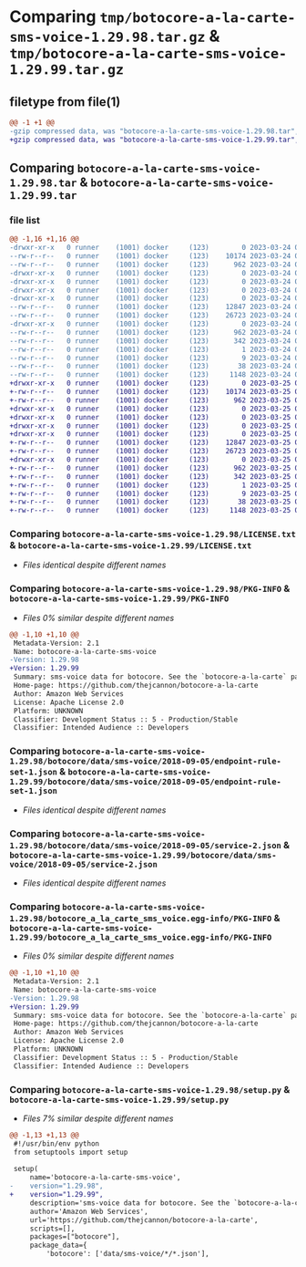 # Comparing `tmp/botocore-a-la-carte-sms-voice-1.29.98.tar.gz` & `tmp/botocore-a-la-carte-sms-voice-1.29.99.tar.gz`

## filetype from file(1)

```diff
@@ -1 +1 @@
-gzip compressed data, was "botocore-a-la-carte-sms-voice-1.29.98.tar", last modified: Fri Mar 24 01:24:37 2023, max compression
+gzip compressed data, was "botocore-a-la-carte-sms-voice-1.29.99.tar", last modified: Sat Mar 25 01:23:04 2023, max compression
```

## Comparing `botocore-a-la-carte-sms-voice-1.29.98.tar` & `botocore-a-la-carte-sms-voice-1.29.99.tar`

### file list

```diff
@@ -1,16 +1,16 @@
-drwxr-xr-x   0 runner    (1001) docker     (123)        0 2023-03-24 01:24:37.422117 botocore-a-la-carte-sms-voice-1.29.98/
--rw-r--r--   0 runner    (1001) docker     (123)    10174 2023-03-24 01:24:37.000000 botocore-a-la-carte-sms-voice-1.29.98/LICENSE.txt
--rw-r--r--   0 runner    (1001) docker     (123)      962 2023-03-24 01:24:37.422117 botocore-a-la-carte-sms-voice-1.29.98/PKG-INFO
-drwxr-xr-x   0 runner    (1001) docker     (123)        0 2023-03-24 01:24:37.422117 botocore-a-la-carte-sms-voice-1.29.98/botocore/
-drwxr-xr-x   0 runner    (1001) docker     (123)        0 2023-03-24 01:24:37.422117 botocore-a-la-carte-sms-voice-1.29.98/botocore/data/
-drwxr-xr-x   0 runner    (1001) docker     (123)        0 2023-03-24 01:24:37.422117 botocore-a-la-carte-sms-voice-1.29.98/botocore/data/sms-voice/
-drwxr-xr-x   0 runner    (1001) docker     (123)        0 2023-03-24 01:24:37.422117 botocore-a-la-carte-sms-voice-1.29.98/botocore/data/sms-voice/2018-09-05/
--rw-r--r--   0 runner    (1001) docker     (123)    12847 2023-03-24 01:23:57.000000 botocore-a-la-carte-sms-voice-1.29.98/botocore/data/sms-voice/2018-09-05/endpoint-rule-set-1.json
--rw-r--r--   0 runner    (1001) docker     (123)    26723 2023-03-24 01:23:57.000000 botocore-a-la-carte-sms-voice-1.29.98/botocore/data/sms-voice/2018-09-05/service-2.json
-drwxr-xr-x   0 runner    (1001) docker     (123)        0 2023-03-24 01:24:37.422117 botocore-a-la-carte-sms-voice-1.29.98/botocore_a_la_carte_sms_voice.egg-info/
--rw-r--r--   0 runner    (1001) docker     (123)      962 2023-03-24 01:24:37.000000 botocore-a-la-carte-sms-voice-1.29.98/botocore_a_la_carte_sms_voice.egg-info/PKG-INFO
--rw-r--r--   0 runner    (1001) docker     (123)      342 2023-03-24 01:24:37.000000 botocore-a-la-carte-sms-voice-1.29.98/botocore_a_la_carte_sms_voice.egg-info/SOURCES.txt
--rw-r--r--   0 runner    (1001) docker     (123)        1 2023-03-24 01:24:37.000000 botocore-a-la-carte-sms-voice-1.29.98/botocore_a_la_carte_sms_voice.egg-info/dependency_links.txt
--rw-r--r--   0 runner    (1001) docker     (123)        9 2023-03-24 01:24:37.000000 botocore-a-la-carte-sms-voice-1.29.98/botocore_a_la_carte_sms_voice.egg-info/top_level.txt
--rw-r--r--   0 runner    (1001) docker     (123)       38 2023-03-24 01:24:37.422117 botocore-a-la-carte-sms-voice-1.29.98/setup.cfg
--rw-r--r--   0 runner    (1001) docker     (123)     1148 2023-03-24 01:24:37.000000 botocore-a-la-carte-sms-voice-1.29.98/setup.py
+drwxr-xr-x   0 runner    (1001) docker     (123)        0 2023-03-25 01:23:04.528849 botocore-a-la-carte-sms-voice-1.29.99/
+-rw-r--r--   0 runner    (1001) docker     (123)    10174 2023-03-25 01:23:04.000000 botocore-a-la-carte-sms-voice-1.29.99/LICENSE.txt
+-rw-r--r--   0 runner    (1001) docker     (123)      962 2023-03-25 01:23:04.528849 botocore-a-la-carte-sms-voice-1.29.99/PKG-INFO
+drwxr-xr-x   0 runner    (1001) docker     (123)        0 2023-03-25 01:23:04.524848 botocore-a-la-carte-sms-voice-1.29.99/botocore/
+drwxr-xr-x   0 runner    (1001) docker     (123)        0 2023-03-25 01:23:04.524848 botocore-a-la-carte-sms-voice-1.29.99/botocore/data/
+drwxr-xr-x   0 runner    (1001) docker     (123)        0 2023-03-25 01:23:04.524848 botocore-a-la-carte-sms-voice-1.29.99/botocore/data/sms-voice/
+drwxr-xr-x   0 runner    (1001) docker     (123)        0 2023-03-25 01:23:04.528849 botocore-a-la-carte-sms-voice-1.29.99/botocore/data/sms-voice/2018-09-05/
+-rw-r--r--   0 runner    (1001) docker     (123)    12847 2023-03-25 01:22:12.000000 botocore-a-la-carte-sms-voice-1.29.99/botocore/data/sms-voice/2018-09-05/endpoint-rule-set-1.json
+-rw-r--r--   0 runner    (1001) docker     (123)    26723 2023-03-25 01:22:12.000000 botocore-a-la-carte-sms-voice-1.29.99/botocore/data/sms-voice/2018-09-05/service-2.json
+drwxr-xr-x   0 runner    (1001) docker     (123)        0 2023-03-25 01:23:04.528849 botocore-a-la-carte-sms-voice-1.29.99/botocore_a_la_carte_sms_voice.egg-info/
+-rw-r--r--   0 runner    (1001) docker     (123)      962 2023-03-25 01:23:04.000000 botocore-a-la-carte-sms-voice-1.29.99/botocore_a_la_carte_sms_voice.egg-info/PKG-INFO
+-rw-r--r--   0 runner    (1001) docker     (123)      342 2023-03-25 01:23:04.000000 botocore-a-la-carte-sms-voice-1.29.99/botocore_a_la_carte_sms_voice.egg-info/SOURCES.txt
+-rw-r--r--   0 runner    (1001) docker     (123)        1 2023-03-25 01:23:04.000000 botocore-a-la-carte-sms-voice-1.29.99/botocore_a_la_carte_sms_voice.egg-info/dependency_links.txt
+-rw-r--r--   0 runner    (1001) docker     (123)        9 2023-03-25 01:23:04.000000 botocore-a-la-carte-sms-voice-1.29.99/botocore_a_la_carte_sms_voice.egg-info/top_level.txt
+-rw-r--r--   0 runner    (1001) docker     (123)       38 2023-03-25 01:23:04.528849 botocore-a-la-carte-sms-voice-1.29.99/setup.cfg
+-rw-r--r--   0 runner    (1001) docker     (123)     1148 2023-03-25 01:23:04.000000 botocore-a-la-carte-sms-voice-1.29.99/setup.py
```

### Comparing `botocore-a-la-carte-sms-voice-1.29.98/LICENSE.txt` & `botocore-a-la-carte-sms-voice-1.29.99/LICENSE.txt`

 * *Files identical despite different names*

### Comparing `botocore-a-la-carte-sms-voice-1.29.98/PKG-INFO` & `botocore-a-la-carte-sms-voice-1.29.99/PKG-INFO`

 * *Files 0% similar despite different names*

```diff
@@ -1,10 +1,10 @@
 Metadata-Version: 2.1
 Name: botocore-a-la-carte-sms-voice
-Version: 1.29.98
+Version: 1.29.99
 Summary: sms-voice data for botocore. See the `botocore-a-la-carte` package for more info.
 Home-page: https://github.com/thejcannon/botocore-a-la-carte
 Author: Amazon Web Services
 License: Apache License 2.0
 Platform: UNKNOWN
 Classifier: Development Status :: 5 - Production/Stable
 Classifier: Intended Audience :: Developers
```

### Comparing `botocore-a-la-carte-sms-voice-1.29.98/botocore/data/sms-voice/2018-09-05/endpoint-rule-set-1.json` & `botocore-a-la-carte-sms-voice-1.29.99/botocore/data/sms-voice/2018-09-05/endpoint-rule-set-1.json`

 * *Files identical despite different names*

### Comparing `botocore-a-la-carte-sms-voice-1.29.98/botocore/data/sms-voice/2018-09-05/service-2.json` & `botocore-a-la-carte-sms-voice-1.29.99/botocore/data/sms-voice/2018-09-05/service-2.json`

 * *Files identical despite different names*

### Comparing `botocore-a-la-carte-sms-voice-1.29.98/botocore_a_la_carte_sms_voice.egg-info/PKG-INFO` & `botocore-a-la-carte-sms-voice-1.29.99/botocore_a_la_carte_sms_voice.egg-info/PKG-INFO`

 * *Files 0% similar despite different names*

```diff
@@ -1,10 +1,10 @@
 Metadata-Version: 2.1
 Name: botocore-a-la-carte-sms-voice
-Version: 1.29.98
+Version: 1.29.99
 Summary: sms-voice data for botocore. See the `botocore-a-la-carte` package for more info.
 Home-page: https://github.com/thejcannon/botocore-a-la-carte
 Author: Amazon Web Services
 License: Apache License 2.0
 Platform: UNKNOWN
 Classifier: Development Status :: 5 - Production/Stable
 Classifier: Intended Audience :: Developers
```

### Comparing `botocore-a-la-carte-sms-voice-1.29.98/setup.py` & `botocore-a-la-carte-sms-voice-1.29.99/setup.py`

 * *Files 7% similar despite different names*

```diff
@@ -1,13 +1,13 @@
 #!/usr/bin/env python
 from setuptools import setup
 
 setup(
     name='botocore-a-la-carte-sms-voice',
-    version="1.29.98",
+    version="1.29.99",
     description='sms-voice data for botocore. See the `botocore-a-la-carte` package for more info.',
     author='Amazon Web Services',
     url='https://github.com/thejcannon/botocore-a-la-carte',
     scripts=[],
     packages=["botocore"],
     package_data={
         'botocore': ['data/sms-voice/*/*.json'],
```

